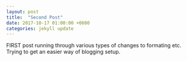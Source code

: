 ```yaml
---
layout: post
title:  "Second Post"
date: 2017-10-17 01:00:00 +0600
categories: jekyll update
---
```


FIRST post running through various types of changes to formating etc. Trying to get an easier way of blogging setup.
